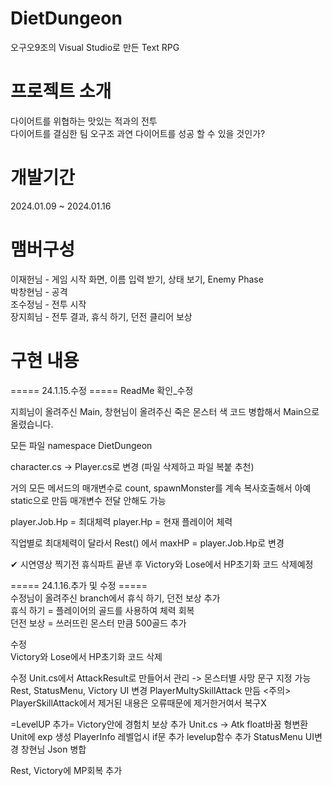 # DietDungeon
 오구오9조의 Visual Studio로 만든 Text RPG

 # 프로젝트 소개
 다이어트를 위협하는 맛있는 적과의 전투  
 다이어트를 결심한 팀 오구조 과연 다이어트를 성공 할 수 있을 것인가?

 # 개발기간
 2024.01.09 ~ 2024.01.16

 # 맴버구성
 이재헌님 - 게임 시작 화면, 이름 입력 받기, 상태 보기, Enemy Phase  
 박창현님 - 공격   
 조수정님 - 전투 시작  
 장지희님 - 전투 결과, 휴식 하기, 던전 클리어 보상  

 # 구현 내용

===== 24.1.15.수정 =====
ReadMe 확인_수정

지희님이 올려주신 Main,
창현님이 올려주신 죽은 몬스터 색 코드
병합해서 Main으로 올렸습니다.

모든 파일 namespace DietDungeon

character.cs -> Player.cs로 변경
(파일 삭제하고 파일 복붙 추천)

거의 모든 메서드의 매개변수로 count, spawnMonster를 계속 복사호출해서
아예 static으로 만듬
매개변수 전달 안해도 가능
 
player.Job.Hp = 최대체력
player.Hp = 현재 플레이어 체력

직업별로 최대체력이 달라서
Rest() 에서
maxHP = player.Job.Hp로 변경

✔ 시연영상 찍기전 휴식파트 끝낸 후 Victory와 Lose에서 HP초기화 코드 삭제예정

===== 24.1.16.추가 및 수정 =====  
수정님이 올려주신 branch에서 휴식 하기, 던전 보상 추가  
휴식 하기 = 플레이어의 골드를 사용하여 체력 회복  
던전 보상 = 쓰러뜨린 몬스터 만큼 500골드 추가  

수정  
Victory와 Lose에서 HP초기화 코드 삭제  

수정
Unit.cs에서 AttackResult로 만들어서 관리
-> 몬스터별 사망 문구 지정 가능
Rest, StatusMenu, Victory UI 변경
PlayerMultySkillAttack 만듬
<주의>
PlayerSkillAttack에서 제거된 내용은 오류때문에 제거한거여서 복구X

=LevelUP 추가=
Victory안에 경험치 보상 추가
Unit.cs -> Atk float바꿈 형변환
Unit에 exp 생성
PlayerInfo 레벨업시 if문 추가
levelup함수 추가
StatusMenu UI변경
창현님 Json 병합

Rest, Victory에 MP회복 추가
